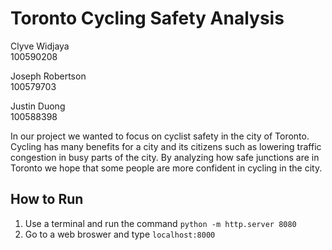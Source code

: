 # Toronto Cycling Safety Analysis

Clyve Widjaya  
100590208  
  
Joseph Robertson  
100579703  
  
Justin Duong  
100588398  

In our project we wanted to focus on cyclist safety in the city of Toronto. Cycling has many benefits for a 
city and its citizens such as lowering traffic congestion in busy parts of the city. By analyzing how safe junctions are in Toronto we hope that some people are more confident in cycling in the city.

## How to Run
1. Use a terminal and run the command ```python -m http.server 8080```  
2. Go to a web broswer and type ```localhost:8000```

